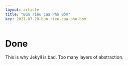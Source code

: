 ```yaml
---
layout: article
title: "Bún riêu cua Phở Bờm"
key: 2021-07-28-bun-rieu-cua-pho-bom
---
```


# Done

This is why Jekyll is bad. Too many layers of abstraction.

